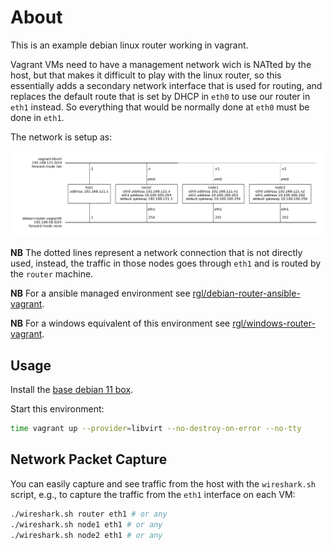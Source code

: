 # About

This is an example debian linux router working in vagrant.

Vagrant VMs need to have a management network wich is NATted by the host,
but that makes it difficult to play with the linux router, so this essentially
adds a secondary network interface that is used for routing, and replaces the
default route that is set by DHCP in `eth0` to use our router in `eth1`
instead. So everything that would be normally done at `eth0` must be done
in `eth1`.

The network is setup as:

![](diagram.png)

**NB** The dotted lines represent a network connection that is not directly used, instead, the traffic in those nodes goes through `eth1` and is routed by the `router` machine.

**NB** For a ansible managed environment see [rgl/debian-router-ansible-vagrant](https://github.com/rgl/debian-router-ansible-vagrant).

**NB** For a windows equivalent of this environment see
[rgl/windows-router-vagrant](https://github.com/rgl/windows-router-vagrant).

## Usage

Install the [base debian 11 box](https://github.com/rgl/debian-vagrant).

Start this environment:

```bash
time vagrant up --provider=libvirt --no-destroy-on-error --no-tty
```

## Network Packet Capture

You can easily capture and see traffic from the host with the `wireshark.sh`
script, e.g., to capture the traffic from the `eth1` interface on each VM:

```bash
./wireshark.sh router eth1 # or any
./wireshark.sh node1 eth1 # or any
./wireshark.sh node2 eth1 # or any
```
